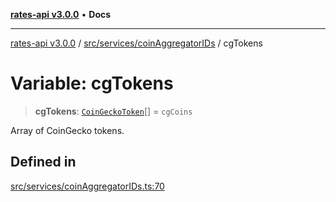 [**rates-api v3.0.0**](../../../../README.md) • **Docs**

***

[rates-api v3.0.0](../../../../modules.md) / [src/services/coinAggregatorIDs](../README.md) / cgTokens

# Variable: cgTokens

> **cgTokens**: [`CoinGeckoToken`](../../../types/type-aliases/CoinGeckoToken.md)[] = `cgCoins`

Array of CoinGecko tokens.

## Defined in

[src/services/coinAggregatorIDs.ts:70](https://github.com/ZelCore-io/rates-api/blob/691ee3db71a277710156f53a41c1ecb57cce5d58/src/services/coinAggregatorIDs.ts#L70)
